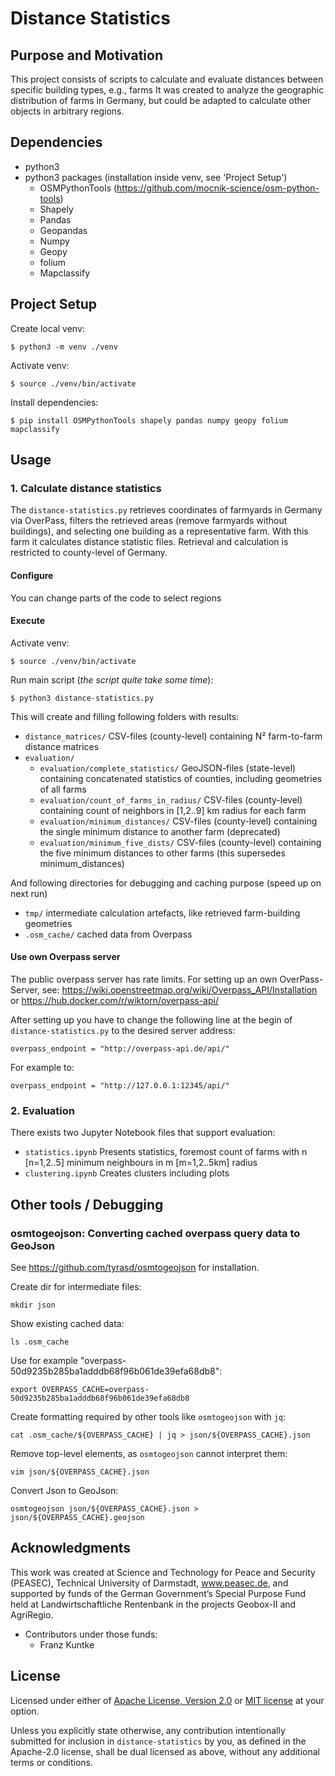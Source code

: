 # Distance Statistics

## Purpose and Motivation

This project consists of scripts to calculate and evaluate distances between specific building types, e.g., farms
It was created to analyze the geographic distribution of farms in Germany, but could be adapted to calculate other 
objects in arbitrary regions.

## Dependencies

* python3
* python3 packages (installation inside venv, see 'Project Setup')
  * OSMPythonTools (https://github.com/mocnik-science/osm-python-tools)
  * Shapely
  * Pandas
  * Geopandas
  * Numpy
  * Geopy
  * folium
  * Mapclassify

## Project Setup

Create local venv:

    $ python3 -m venv ./venv

Activate venv:

    $ source ./venv/bin/activate

Install dependencies:

    $ pip install OSMPythonTools shapely pandas numpy geopy folium mapclassify

## Usage 

### 1. Calculate distance statistics

The `distance-statistics.py` retrieves coordinates of farmyards in Germany via 
OverPass, filters the retrieved areas (remove farmyards without buildings), and
selecting one building as a representative farm. 
With this farm it calculates 
distance statistic files.
Retrieval and calculation is restricted to county-level of Germany. 

#### Configure

You can change parts of the code to select regions 

#### Execute

Activate venv:

    $ source ./venv/bin/activate

Run main script (*the script quite take some time*):

    $ python3 distance-statistics.py


This will create and filling following folders with results:  
* `distance_matrices/`
  CSV-files (county-level) containing N² farm-to-farm distance matrices
* `evaluation/`
  * `evaluation/complete_statistics/` 
    GeoJSON-files (state-level) containing concatenated statistics of 
    counties, including geometries of all farms
  * `evaluation/count_of_farms_in_radius/`
    CSV-files (county-level) containing count of neighbors in [1,2..9] km
    radius for each farm
  * `evaluation/minimum_distances/`
    CSV-files (county-level) containing the single minimum distance to another 
    farm (deprecated)
  * `evaluation/minimum_five_dists/`
    CSV-files (county-level) containing the five minimum distances to other
    farms (this supersedes minimum_distances)

And following directories for debugging and caching purpose (speed up on next run) 
* `tmp/`
  intermediate calculation artefacts, like retrieved farm-building geometries
* `.osm_cache/` 
  cached data from Overpass

#### Use own Overpass server

The public overpass server has rate limits.
For setting up an own OverPass-Server, see: 
https://wiki.openstreetmap.org/wiki/Overpass_API/Installation or 
https://hub.docker.com/r/wiktorn/overpass-api/

After setting up you have to change the following line at the begin of 
`distance-statistics.py` to the desired server address:

    overpass_endpoint = "http://overpass-api.de/api/"

For example to:

    overpass_endpoint = "http://127.0.0.1:12345/api/"

### 2. Evaluation

There exists two Jupyter Notebook files that support evaluation:
* `statistics.ipynb`
  Presents statistics, foremost count of farms with n [n=1,2..5] minimum 
  neighbours in m [m=1,2..5km] radius
* `clustering.ipynb`
  Creates clusters including plots

## Other tools / Debugging

### osmtogeojson: Converting cached overpass query data to GeoJson

See https://github.com/tyrasd/osmtogeojson for installation.

Create dir for intermediate files:

    mkdir json

Show existing cached data:

    ls .osm_cache

Use for example "overpass-50d9235b285ba1adddb68f96b061de39efa68db8": 

    export OVERPASS_CACHE=overpass-50d9235b285ba1adddb68f96b061de39efa68db8

Create formatting required by other tools like `osmtogeojson` with `jq`: 

    cat .osm_cache/${OVERPASS_CACHE} | jq > json/${OVERPASS_CACHE}.json

Remove top-level elements, as `osmtogeojson` cannot interpret them: 

    vim json/${OVERPASS_CACHE}.json

Convert Json to GeoJson: 

    osmtogeojson json/${OVERPASS_CACHE}.json > json/${OVERPASS_CACHE}.geojson

## Acknowledgments

This work was created at Science and Technology for Peace and Security (PEASEC), Technical University of Darmstadt, www.peasec.de, and supported by funds of the German Government’s Special Purpose Fund held at Landwirtschaftliche Rentenbank in the projects Geobox-II and AgriRegio.
* Contributors under those funds:
  * Franz Kuntke

## License
Licensed under either of [Apache License, Version 2.0](LICENSE-APACHE) or [MIT license](LICENSE-MIT) at your option.

Unless you explicitly state otherwise, any contribution intentionally submitted for inclusion in `distance-statistics` by you, as defined in the Apache-2.0 license, shall be dual licensed as above, without any additional terms or conditions.
